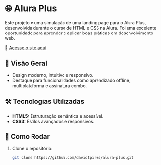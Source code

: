 # 🌐 Alura Plus  

Este projeto é uma simulação de uma landing page para o Alura Plus, desenvolvida durante o curso de HTML e CSS na Alura. Foi uma excelente oportunidade para aprender e aplicar boas práticas em desenvolvimento web.

🔗 [Acesse o site aqui](https://davidtpires.github.io/alura-plus/)

## 🎨 Visão Geral  

- Design moderno, intuitivo e responsivo.  
- Destaque para funcionalidades como aprendizado offline, multiplataforma e assinatura combo.  

## 🛠️ Tecnologias Utilizadas  

- **HTML5:** Estruturação semântica e acessível.  
- **CSS3:** Estilos avançados e responsivos.  

## 🚀 Como Rodar  

1. Clone o repositório:  
   ```bash
   git clone https://github.com/davidtpires/alura-plus.git
